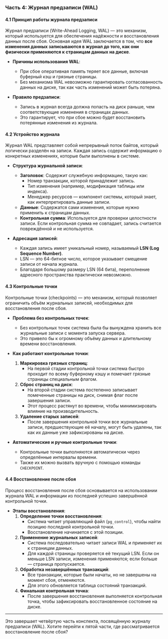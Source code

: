 ### Часть 4: Журнал предзаписи (WAL)

#### 4.1 Принцип работы журнала предзаписи
Журнал предзаписи (Write-Ahead Logging, WAL) — это механизм, который используется для обеспечения надёжности и восстановления данных после сбоя. Основная идея WAL заключается в том, что **все изменения данных записываются в журнал до того, как они физически применяются к страницам данных на диске**.

- **Причины использования WAL**:
  - При сбое оперативная память теряет все данные, включая буферный кэш и грязные страницы.
  - Без механизма WAL невозможно гарантировать согласованность данных на диске, так как часть изменений может быть потеряна.

- **Правило предзаписи**:
  - Запись в журнал всегда должна попасть на диск раньше, чем соответствующие изменения в страницах данных.
  - Это гарантирует, что при сбое можно будет восстановить потерянные изменения из журнала.

#### 4.2 Устройство журнала
Журнал WAL представляет собой непрерывный поток байтов, который логически разделён на записи. Каждая запись содержит информацию о конкретных изменениях, которые были выполнены в системе.

- **Структура журнальной записи**:
  - **Заголовок**: Содержит служебную информацию, такую как:
    - Номер транзакции, которой принадлежит запись.
    - Тип изменения (например, модификация таблицы или индекса).
    - Менеджер ресурсов — компонент системы, который знает, как интерпретировать данные записи.
  - **Данные**: Содержатся сами изменения, которые нужно применить к страницам данных.
  - **Контрольная сумма**: Используется для проверки целостности записи. Если контрольная сумма не совпадает, запись считается повреждённой и не используется.

- **Адресация записей**:
  - Каждая запись имеет уникальный номер, называемый **LSN (Log Sequence Number)**.
  - LSN — это 64-битное число, которое указывает смещение записи от начала журнала.
  - Благодаря большому размеру LSN (64 бита), переполнение адресного пространства практически невозможно.

#### 4.3 Контрольные точки
Контрольные точки (checkpoints) — это механизм, который позволяет ограничить объём журнальных записей, необходимых для восстановления после сбоя.

- **Проблема без контрольных точек**:
  - Без контрольных точек система была бы вынуждена хранить все журнальные записи с момента запуска сервера.
  - Это привело бы к огромному объёму данных и длительному времени восстановления.

- **Как работают контрольные точки**:
  1. **Маркировка грязных страниц**:
     - На первой стадии контрольной точки система быстро проходит по всему буферному кэшу и помечает грязные страницы специальным флагом.
  2. **Сброс страниц на диск**:
     - На второй стадии система постепенно записывает помеченные страницы на диск, снимая флаг после завершения записи.
     - Этот процесс растянут во времени, чтобы минимизировать влияние на производительность.
  3. **Удаление старых записей**:
     - После завершения контрольной точки все журнальные записи, предшествующие её началу, могут быть удалены, так как их данные уже зафиксированы на диске.

- **Автоматические и ручные контрольные точки**:
  - Контрольные точки выполняются автоматически через определённые интервалы времени.
  - Также их можно вызвать вручную с помощью команды `CHECKPOINT`.

#### 4.4 Восстановление после сбоя
Процесс восстановления после сбоя основывается на использовании журнала WAL и информации из последней успешно завершённой контрольной точки.

- **Этапы восстановления**:
  1. **Определение точки восстановления**:
     - Система читает управляющий файл (`pg_control`), чтобы найти позицию последней контрольной точки.
     - Восстановление начинается с этой позиции.
  2. **Применение журнальных записей**:
     - Система последовательно читает записи WAL и применяет их к страницам данных.
     - Для каждой страницы проверяется её текущий LSN. Если он меньше LSN записи, изменения применяются; если больше — страница пропускается.
  3. **Обработка незавершённых транзакций**:
     - Все транзакции, которые были начаты, но не завершены на момент сбоя, отменяются.
     - Для этого обновляется таблица состояний транзакций.
  4. **Финальная контрольная точка**:
     - После завершения восстановления выполняется контрольная точка, чтобы зафиксировать восстановленное состояние на диске.

---

Это завершает четвёртую часть конспекта, посвящённую журналу предзаписи (WAL). Хотите перейти к пятой части, где рассматривается восстановление после сбоя?